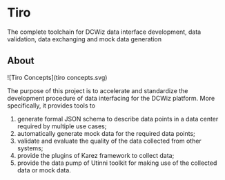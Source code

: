 # Tiro

The complete toolchain for DCWiz data interface development, data validation, data exchanging and mock data generation

## About

![Tiro Concepts](tiro concepts.svg)

The purpose of this project is to accelerate and standardize the development procedure of data interfacing for the DCWiz
platform. More specifically, it provides tools to

1. generate formal JSON schema to describe data points in a data center required by multiple use cases;
2. automatically generate mock data for the required data points;
3. validate and evaluate the quality of the data collected from other systems;
4. provide the plugins of Karez framework to collect data;
5. provide the data pump of Utinni toolkit for making use of the collected data or mock data.
